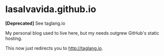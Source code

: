 # lasalvavida.github.io
**[Deprecated]** See taglang.io

My personal blog used to live here, but my needs outgrew GitHub's static hosting.

This now just redirects you to http://taglang.io.
